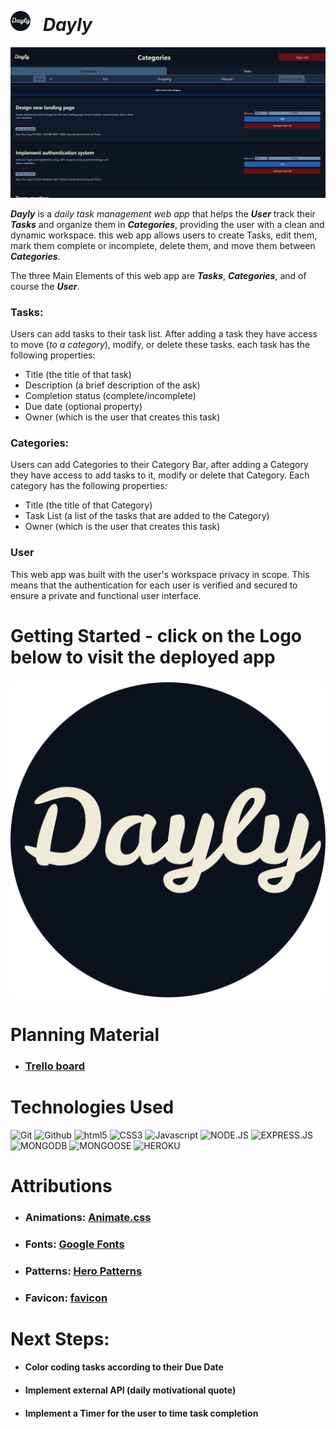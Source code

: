 

 

# ![Dayly logo](./public/img/favicon-32x32.png)   ***Dayly***  
![web-app screenshot](./public/img/screenshot.png)


***Dayly*** is a *daily task management web app* that helps the ***User*** track their ***Tasks*** and organize them in ***Categories***, providing the user with a clean and dynamic workspace. this web app allows users to create Tasks, edit them, mark them complete or incomplete, delete them, and move them between ***Categories***.

The three Main Elements of this web app are ***Tasks***, ***Categories***, and of course the ***User***.

### Tasks:
Users can add tasks to their task list. After adding a task they have access to move (*to a category*), modify, or delete these tasks. each task has the following properties:
- Title (the title of that task)
- Description (a brief description of the ask)
- Completion status (complete/incomplete)
- Due date (optional property)
- Owner (which is the user that creates this task)

### Categories:
Users can add Categories to their Category Bar, after adding a Category they have access to add 
tasks to it, modify or delete that Category. Each category has the following properties:
- Title (the title of that Category)
- Task List (a list of the tasks that are added to the Category)
- Owner (which is the user that creates this task)

### User
This web app was built with the user's workspace privacy in scope. This means that the authentication for each user is verified and secured to ensure a private and functional user interface.




# Getting Started - click on the Logo below to visit the deployed app
### [![Dayly logo link to deployed app ](./public/img/dayly.png)](https://day-planner-63370a0a977c.herokuapp.com/)


# Planning Material
- ### [Trello board](https://trello.com/b/OXb3IAQL/day-planner-project)



# Technologies Used
![Git](https://img.shields.io/badge/GIT-E44C30?style=for-the-badge&logo=git&logoColor=white)
![Github](https://img.shields.io/badge/GitHub-100000?style=for-the-badge&logo=github&logoColor=white)
![html5](https://img.shields.io/badge/HTML5-E34F26?style=for-the-badge&logo=html5&logoColor=white)
![CSS3](https://img.shields.io/badge/CSS3-1572B6?style=for-the-badge&logo=css3&logoColor=white)
![Javascript](https://img.shields.io/badge/JavaScript-F7DF1E?style=for-the-badge&logo=javascript&logoColor=black)
![NODE.JS](https://img.shields.io/badge/Node.js-43853D?style=for-the-badge&logo=node.js&logoColor=white)
![EXPRESS.JS](https://img.shields.io/badge/Express.js-404D59?style=for-the-badge)
![MONGODB](https://img.shields.io/badge/MongoDB-4EA94B?style=for-the-badge&logo=mongodb&logoColor=white)
![MONGOOSE](https://img.shields.io/badge/Mongoose-4EA94B?style=for-the-badge&logo=mongoose&logoColor=white)
![HEROKU](https://img.shields.io/badge/Heroku-430098?style=for-the-badge&logo=heroku&logoColor=white)


# Attributions
- ### Animations: [Animate.css](https://animate.style/)
- ### Fonts: [Google Fonts]('https://fonts.googleapis.com/css2?family=Gugi&family=Open+Sans:ital,wght@0,300..800;1,300..800&display=swap')
- ### Patterns: [Hero Patterns](https://heropatterns.com/)
- ### Favicon: [favicon](https://favicon.io/)



# Next Steps: 
- #### Color coding tasks according to their Due Date
- #### Implement external API (daily motivational quote)
- #### Implement a Timer for the user to time task completion  
